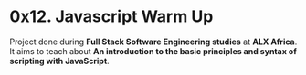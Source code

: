# 0x12. Javascript Warm Up
Project done during **Full Stack Software Engineering studies** at **ALX Africa**. It aims to teach about **An introduction to the basic principles and syntax of scripting with JavaScript**.
